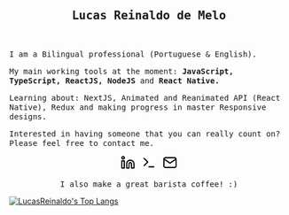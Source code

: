 <h2 align='center'><samp><strong>Lucas Reinaldo de Melo</strong></samp></h2> 
<br>
<p><samp>I am a Bilingual professional (Portuguese & English).</samp></p>
<p><samp>My main working tools at the moment: <strong>JavaScript, TypeScript, ReactJS, NodeJS</strong> and <strong>React Native.</strong></samp></p>

<p><samp>Learning about: NextJS, Animated and Reanimated API (React Native), Redux and making progress in master Responsive designs.

<p><samp>Interested in having someone that you can really count on? Please feel free to contact me.</samp></p>

<p align='center'>
  <span style="align-items: center">
    <a href="https://www.linkedin.com/in/lucas-reinaldo-de-melo/"><img height="26" src="https://github.com/LucasReinaldo/LucasReinaldo/blob/master/assets/linkedin.svg" alt="LinkedIn"></a>&nbsp;&nbsp;
    <a href="https://wakatime.com/@LucasReinaldoMelo"><img height="26" src="https://github.com/LucasReinaldo/LucasReinaldo/blob/master/assets/terminal.svg" alt="WakaTime"></a>&nbsp;&nbsp;
    <a href="mailto:lucasreinaldo.demelo@hotmail.com"><img height="26" src="https://github.com/LucasReinaldo/LucasReinaldo/blob/master/assets/mail.svg" alt="Mail"></a>
  </span>
</p>
<p align='center'><samp>I also make a great barista coffee! :)</samp></p>

[![LucasReinaldo's Top Langs](https://github-readme-stats.vercel.app/api/top-langs/?username=lucasreinaldo&layout=compact&theme=onedark)](https://github.com/lucasreinaldo)
